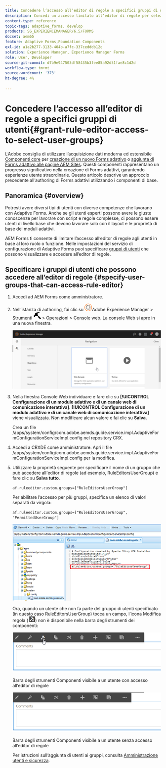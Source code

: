 ```yaml
---
title: Concedere l’accesso all’editor di regole a specifici gruppi di utenti
description: Concedi un accesso limitato all’editor di regole per selezionare i gruppi di utenti.
content-type: reference
topic-tags: adaptive_forms, develop
products: SG_EXPERIENCEMANAGER/6.5/FORMS
docset: aem65
feature: Adaptive Forms,Foundation Components
exl-id: a1a2b277-3133-404b-a7fc-337cedddb12c
solution: Experience Manager, Experience Manager Forms
role: User, Developer
source-git-commit: d7b9e947503df58435b3fee85a92d51fae8c1d2d
workflow-type: tm+mt
source-wordcount: '373'
ht-degree: 4%

---
```


# Concedere l’accesso all’editor di regole a specifici gruppi di utenti{#grant-rule-editor-access-to-select-user-groups}

<span class="preview"> L’Adobe consiglia di utilizzare l’acquisizione dati moderna ed estensibile [Componenti core](https://experienceleague.adobe.com/docs/experience-manager-core-components/using/adaptive-forms/introduction.html?lang=it) per [creazione di un nuovo Forms adattivo](/help/forms/using/create-an-adaptive-form-core-components.md) o [aggiunta di Forms adattivo alle pagine AEM Sites](/help/forms/using/create-or-add-an-adaptive-form-to-aem-sites-page.md). Questi componenti rappresentano un progresso significativo nella creazione di Forms adattivi, garantendo esperienze utente straordinarie. Questo articolo descrive un approccio precedente all’authoring di Forms adattivi utilizzando i componenti di base. </span>

## Panoramica {#overview}

Potresti avere diversi tipi di utenti con diverse competenze che lavorano con Adaptive Forms. Anche se gli utenti esperti possono avere le giuste conoscenze per lavorare con script e regole complesse, ci possono essere utenti di livello base che devono lavorare solo con il layout e le proprietà di base dei moduli adattivi.

AEM Forms ti consente di limitare l’accesso all’editor di regole agli utenti in base al loro ruolo o funzione. Nelle impostazioni del servizio di configurazione di Adaptive Forms puoi specificare [gruppi di utenti](/help/sites-administering/security.md) che possono visualizzare e accedere all’editor di regole.

## Specificare i gruppi di utenti che possono accedere all’editor di regole {#specify-user-groups-that-can-access-rule-editor}

1. Accedi ad AEM Forms come amministratore.
1. Nell’istanza di authoring, fai clic su ![adobeexperiencemanager](assets/adobeexperiencemanager.png)Adobe Experience Manager > Strumenti ![martello](assets/hammer.png) > Operazioni > Console web. La console Web si apre in una nuova finestra.

   ![1-2](assets/1-2.png)

1. Nella finestra Console Web individuare e fare clic su **[!UICONTROL Configurazione di un modulo adattivo e di un canale web di comunicazione interattiva]**. **[!UICONTROL Configurazione di un modulo adattivo e di un canale web di comunicazione interattiva]** viene visualizzata. Non modificare alcun valore e fai clic su **Salva**.

   Crea un file /apps/system/config/com.adobe.aemds.guide.service.impl.AdaptiveFormConfigurationServiceImpl.config nel repository CRX.

1. Accedi a CRXDE come amministratore. Apri il file /apps/system/config/com.adobe.aemds.guide.service.impl.AdaptiveFormConfigurationServiceImpl.config per la modifica.
1. Utilizzare la proprietà seguente per specificare il nome di un gruppo che può accedere all&#39;editor di regole (ad esempio, RuleEditorsUserGroup) e fare clic su **Salva tutto**.

   `af.ruleeditor.custom.groups=["RuleEditorsUserGroup"]`

   Per abilitare l’accesso per più gruppi, specifica un elenco di valori separati da virgola:

   `af.ruleeditor.custom.groups=["RuleEditorsUserGroup", "PermittedUserGroup"]`

   ![Crea utente](assets/create_user_new.png)

   Ora, quando un utente che non fa parte del gruppo di utenti specificato (in questo caso RuleEditorsUserGroup) tocca un campo, l’icona Modifica regola ( ![edit-rules1](assets/edit-rules1.png)) non è disponibile nella barra degli strumenti dei componenti:

   ![componentstoolbarwithre](assets/componentstoolbarwithre.png)

   Barra degli strumenti Componenti visibile a un utente con accesso all’editor di regole

   ![componentstoolbarwithout outre](assets/componentstoolbarwithoutre.png)

   Barra degli strumenti Componenti visibile a un utente senza accesso all’editor di regole

   Per istruzioni sull’aggiunta di utenti ai gruppi, consulta [Amministrazione utenti e sicurezza](/help/sites-administering/security.md).
